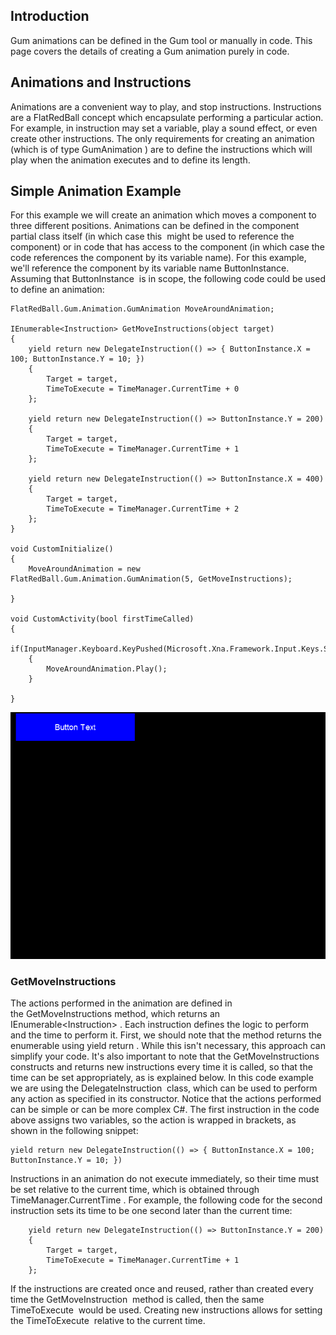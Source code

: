 ## Introduction

Gum animations can be defined in the Gum tool or manually in code. This page covers the details of creating a Gum animation purely in code.

## Animations and Instructions

Animations are a convenient way to play, and stop instructions. Instructions are a FlatRedBall concept which encapsulate performing a particular action. For example, in instruction may set a variable, play a sound effect, or even create other instructions. The only requirements for creating an animation (which is of type GumAnimation ) are to define the instructions which will play when the animation executes and to define its length.

## Simple Animation Example

For this example we will create an animation which moves a component to three different positions. Animations can be defined in the component partial class itself (in which case this  might be used to reference the component) or in code that has access to the component (in which case the code references the component by its variable name). For this example, we'll reference the component by its variable name ButtonInstance. Assuming that ButtonInstance  is in scope, the following code could be used to define an animation:

``` lang:c#
FlatRedBall.Gum.Animation.GumAnimation MoveAroundAnimation;

IEnumerable<Instruction> GetMoveInstructions(object target)
{
    yield return new DelegateInstruction(() => { ButtonInstance.X = 100; ButtonInstance.Y = 10; })
    {
        Target = target,
        TimeToExecute = TimeManager.CurrentTime + 0
    };

    yield return new DelegateInstruction(() => ButtonInstance.Y = 200)
    {
        Target = target,
        TimeToExecute = TimeManager.CurrentTime + 1
    };

    yield return new DelegateInstruction(() => ButtonInstance.X = 400)
    {
        Target = target,
        TimeToExecute = TimeManager.CurrentTime + 2
    };
}

void CustomInitialize()
{
    MoveAroundAnimation = new FlatRedBall.Gum.Animation.GumAnimation(5, GetMoveInstructions);

}

void CustomActivity(bool firstTimeCalled)
{
    if(InputManager.Keyboard.KeyPushed(Microsoft.Xna.Framework.Input.Keys.Space))
    {
        MoveAroundAnimation.Play();
    }

}
```

[![](/media/2017-04-GumButtonAnim.gif)](/media/2017-04-GumButtonAnim.gif)

### GetMoveInstructions

The actions performed in the animation are defined in the GetMoveInstructions method, which returns an IEnumerable\<Instruction\> . Each instruction defines the logic to perform and the time to perform it. First, we should note that the method returns the enumerable using yield return . While this isn't necessary, this approach can simplify your code. It's also important to note that the GetMoveInstructions  constructs and returns new instructions every time it is called, so that the time can be set appropriately, as is explained below. In this code example we are using the DelegateInstruction  class, which can be used to perform any action as specified in its constructor. Notice that the actions performed can be simple or can be more complex C#. The first instruction in the code above assigns two variables, so the action is wrapped in brackets, as shown in the following snippet:

``` lang:c#
yield return new DelegateInstruction(() => { ButtonInstance.X = 100; ButtonInstance.Y = 10; })
```

Instructions in an animation do not execute immediately, so their time must be set relative to the current time, which is obtained through TimeManager.CurrentTime . For example, the following code for the second instruction sets its time to be one second later than the current time:

``` lang:c#
    yield return new DelegateInstruction(() => ButtonInstance.Y = 200)
    {
        Target = target,
        TimeToExecute = TimeManager.CurrentTime + 1
    };
```

If the instructions are created once and reused, rather than created every time the GetMoveInstruction  method is called, then the same TimeToExecute  would be used. Creating new instructions allows for setting the TimeToExecute  relative to the current time.
